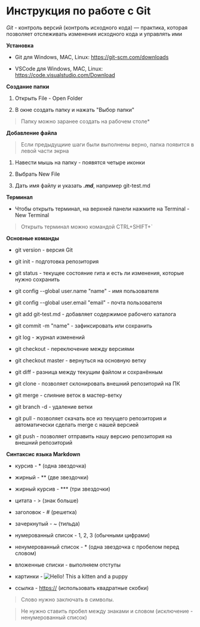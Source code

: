 # Инструкция по работе с Git

*Git* - контроль версий (контроль исходного кода) — практика, которая позволяет 
отслеживать изменения исходного кода и управлять ими


**Установка**

* Git для Windows, MAC, Linux: https://git-scm.com/downloads

* VSCode для Windows, MAC, Linux: https://code.visualstudio.com/Download


**Создание папки**

1. Открыть File - Open Folder

2. В окне создать папку и нажать "Выбор папки"

>Папку можно заранее создать на рабочем столе*


**Добавление файла**

>Если предыдущиие шаги были выполнены верно, папка появится в левой части экрна 

1. Навести мышь на папку - появятся четыре иконки

2. Выбрать New File

3. Дать имя файлу и указать ***.md***, например git-test.md


**Терминал**

* Чтобы открыть терминал, на верхней панели нажмите на Terminal - New Terminal

>Открыть терминал можно командой CTRL+SHIFT+`


**Основные команды**

* git version - версия Git

* git init - подготовка репозитория

* git status - текущее состояние гита и есть ли изменения, которые нужно сохранить

* git config --global user.name "name" - имя пользователя

* git config --global user.email "email" - почта пользователя

* git add git-test.md - добавляет содержимое рабочего каталога 

* git commit -m "name" - зафиксировать или сохранить

* git log - журнал изменений

* git checkout - переключение между версиями

* git checkout master - вернуться на основную ветку

* git diff - разница между текущим файлом и сохранённым

* git clone - позволяет склонировать внешний репозиторий на ПК

* git merge - слияние веток в мастер-ветку

* git branch -d - удаление ветки

* git pull - позволяет скачать все из текущего репозитория и автоматически сделать merge с нашей версией 

* git push - позволяет отправить нашу версию репозитория на внешний репозиторий


**Синтаксис языка Markdown**

* курсив - * (одна звездочка)

* жирный - ** (две звездочки)

* жирный курсив - *** (три звездочки)

* цитата - > (знак больше)

* заголовок - # (решетка)

* зачеркнутый - ~ (тильда)

* нумерованный список - 1, 2, 3 (обычными цифрами)

* ненумерованный список - * (одна звездочка с пробелом перед словом)

* вложенные списки - выполняем отступы

* картинки - ![Hello! This a kitten and a puppy](kitten-and-puppy.avif)

* ссылка - <https://> (использовать квадратные скобки)

>Слово нужно заключать в символы.

>Не нужно ставить пробел между знаками и словом (исключение - ненумерованный список)